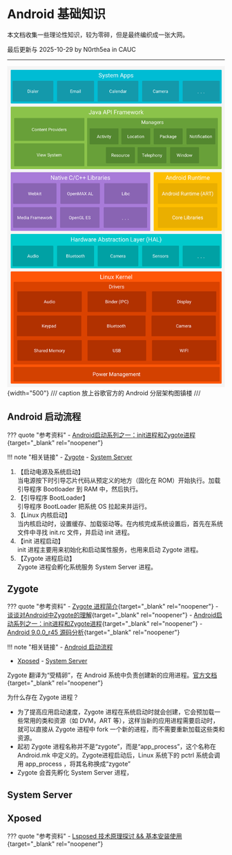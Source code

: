 # Android 基础知识

本文档收集一些理论性知识，较为零碎，但是最终编织成一张大网。

最后更新与 2025-10-29 by N0rth5ea in CAUC

---

![image](images/android_layered_architecture_diagram.png){width="500"}
/// caption
放上谷歌官方的 Android 分层架构图镇楼
///

## Android 启动流程
??? quote "参考资料"
    - [Android启动系列之一：init进程和Zygote进程](https://cloud.tencent.com/developer/article/2415718){target="_blank" rel="noopener"}

!!! note "相关链接"
    - [Zygote](#zygote)
    - [System Server](#system_server)

1. 【启动电源及系统启动】</br>
    当电源按下时引导芯片代码从预定义的地方（固化在 ROM）开始执行。加载引导程序 Bootloader 到 RAM 中，然后执行。
2. 【引导程序 BootLoader】</br>
    引导程序 BootLoader 把系统 OS 拉起来并运行。
3. 【Linux 内核启动】</br>
    当内核启动时，设置缓存、加载驱动等。在内核完成系统设置后，首先在系统文件中寻找 init.rc 文件，并启动 init 进程。
4. 【init 进程启动】</br>
    init 进程主要用来初始化和启动属性服务，也用来启动 Zygote 进程。
5. 【Zygote 进程启动】</br>
    Zygote 进程会孵化系统服务 System Server 进程。

## Zygote

??? quote "参考资料"
    - [Zygote 进程简介](https://source.android.google.cn/docs/core/runtime/zygote?hl=zh-cn){target="_blank" rel="noopener"}
    - [谈谈对Android中Zygote的理解](https://zhuanlan.zhihu.com/p/260414370){target="_blank" rel="noopener"}
    - [Android启动系列之一：init进程和Zygote进程](https://cloud.tencent.com/developer/article/2415718){target="_blank" rel="noopener"}
    - [Android 9.0.0_r45 源码分析](https://github.com/lulululbj/android_9.0.0_r45/tree/master){target="_blank" rel="noopener"}

!!! note "相关链接"
    - [Android 启动流程](#android_1)
   - [Xposed](#xposed)
    - [System Server](#system_server)

Zygote 翻译为“受精卵”，在 Android 系统中负责创建新的应用进程。[官方文档](https://source.android.google.cn/docs/core/runtime/zygote?hl=zh-cn){target="_blank" rel="noopener"}

为什么存在 Zygote 进程？

- 为了提高应用启动速度，Zygote 进程在系统启动时就会创建，它会预加载一些常用的类和资源（如 DVM，ART 等），这样当新的应用进程需要启动时，就可以直接从 Zygote 进程中 fork 一个新的进程，而不需要重新加载这些类和资源。
- 起初 Zygote 进程名称并不是“zygote”，而是“app_process”，这个名称在 Android.mk 中定义的。Zygote进程启动后，Linux 系统下的 pctrl 系统会调用 app_process ，将其名称换成“zygote”
- Zygote 会首先孵化 System Server 进程，

## System Server


## Xposed

??? quote "参考资料"
    - [Lsposed 技术原理探讨 && 基本安装使用 ](https://bbs.kanxue.com/thread-274572.htm#msg_header_h3_0){target="_blank" rel="noopener"}
